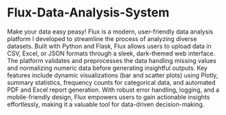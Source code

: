 # Flux-Data-Analysis-System
Make your data easy peasy!
Flux is a modern, user-friendly data analysis platform I developed to streamline the process of analyzing diverse datasets. Built with Python and Flask, Flux allows users to upload data in CSV, Excel, or JSON formats through a sleek, dark-themed web interface. The platform validates and preprocesses the data handling missing values and normalizing numeric data before generating insightful outputs. Key features include dynamic visualizations (bar and scatter plots) using Plotly, summary statistics, frequency counts for categorical data, and automated PDF and Excel report generation. With robust error handling, logging, and a mobile-friendly design, Flux empowers users to gain actionable insights effortlessly, making it a valuable tool for data-driven decision-making.

